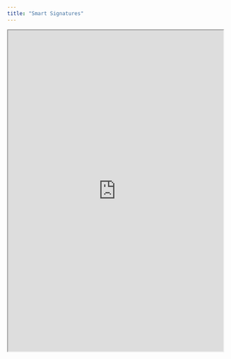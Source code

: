 ```yaml
---
title: "Smart Signatures"
---
```




<iframe height="750" width="100%" src="https://ewelton.github.io/ktest/wiki.html#Smart%20Signatures"></iframe>
